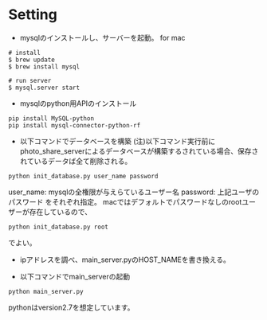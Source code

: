 # Setting
- mysqlのインストールし、サーバーを起動。
for mac
```
# install
$ brew update
$ brew install mysql

# run server
$ mysql.server start
```

- mysqlのpython用APIのインストール
```
pip install MySQL-python
pip install mysql-connector-python-rf
```

- 以下コマンドでデータベースを構築
(注)以下コマンド実行前にphoto_share_serverによるデータベースが構築するされている場合、保存されているデータば全て削除される。
 ```
python init_database.py user_name password
```
user_name: mysqlの全権限が与えらているユーザー名
password: 上記ユーザのパスワード
をそれぞれ指定。
macではデフォルトでパスワードなしのrootユーザーが存在しているので、
```
python init_database.py root
 ```
でよい。

- ipアドレスを調べ、main_server.pyのHOST_NAMEを書き換える。

- 以下コマンドでmain_serverの起動
 ```
python main_server.py
 ```

pythonはversion2.7を想定しています。
